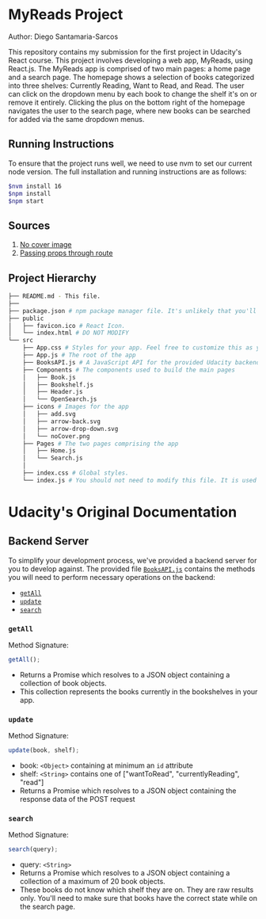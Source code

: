 # MyReads Project

Author: Diego Santamaria-Sarcos

This repository contains my submission for the first project in Udacity's React course. This project involves developing a web app, MyReads, using React.js. The MyReads app is comprised of two main pages: a home page and a search page. The homepage shows a selection of books categorized into three shelves: Currently Reading, Want to Read, and Read. The user can click on the dropdown menu by each book to change the shelf it's on or remove it entirely. Clicking the plus on the bottom right of the homepage navigates the user to the search page, where new books can be searched for added via the same dropdown menus.

## Running Instructions

To ensure that the project runs well, we need to use nvm to set our current node version. The full installation and running instructions are as follows:

```bash
$nvm install 16
$npm install
$npm start
```

## Sources

1. [No cover image](https://dhmckee.com/archives/2018/11/podcast-book-cover-design-tips-with-stuart-bache/)
2. [Passing props through route](https://ui.dev/react-router-pass-props-to-components)

## Project Hierarchy

```bash
├── README.md - This file.
├── 
├── package.json # npm package manager file. It's unlikely that you'll need to modify this.
├── public
│   ├── favicon.ico # React Icon.
│   └── index.html # DO NOT MODIFY
└── src
    ├── App.css # Styles for your app. Feel free to customize this as you desire.
    ├── App.js # The root of the app
    ├── BooksAPI.js # A JavaScript API for the provided Udacity backend. Instructions for the methods are below.
    ├── Components # The components used to build the main pages
    │   ├── Book.js
    │   ├── Bookshelf.js
    │   ├── Header.js
    │   └── OpenSearch.js
    ├── icons # Images for the app
    │   ├── add.svg
    │   ├── arrow-back.svg
    │   ├── arrow-drop-down.svg
    │   └── noCover.png
    ├── Pages # The two pages comprising the app
    │   ├── Home.js
    │   └── Search.js
    │   
    ├── index.css # Global styles. 
    └── index.js # You should not need to modify this file. It is used for DOM rendering only.
```

# Udacity's Original Documentation

## Backend Server

To simplify your development process, we've provided a backend server for you to develop against. The provided file [`BooksAPI.js`](src/BooksAPI.js) contains the methods you will need to perform necessary operations on the backend:

- [`getAll`](#getall)
- [`update`](#update)
- [`search`](#search)

### `getAll`

Method Signature:

```js
getAll();
```

- Returns a Promise which resolves to a JSON object containing a collection of book objects.
- This collection represents the books currently in the bookshelves in your app.

### `update`

Method Signature:

```js
update(book, shelf);
```

- book: `<Object>` containing at minimum an `id` attribute
- shelf: `<String>` contains one of ["wantToRead", "currentlyReading", "read"]
- Returns a Promise which resolves to a JSON object containing the response data of the POST request

### `search`

Method Signature:

```js
search(query);
```

- query: `<String>`
- Returns a Promise which resolves to a JSON object containing a collection of a maximum of 20 book objects.
- These books do not know which shelf they are on. They are raw results only. You'll need to make sure that books have the correct state while on the search page.